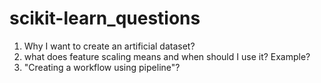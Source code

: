 # scikit-learn_questions

1) Why I want to create an artificial dataset?
2) what does feature scaling means and when should I use it? Example?
3) "Creating a workflow using pipeline"?
